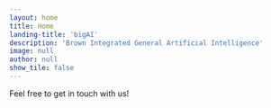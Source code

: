 ```yaml
---
layout: home
title: Home
landing-title: 'bigAI'
description: 'Brown Integrated General Artificial Intelligence'
image: null
author: null
show_tile: false
---
```


Feel free to get in touch with us!
